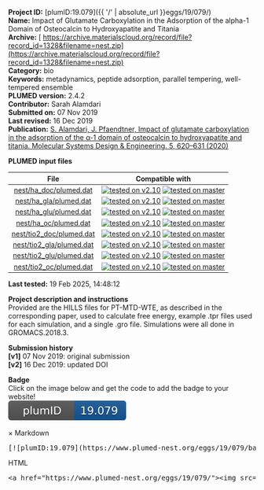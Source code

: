 **Project ID:** [plumID:19.079]({{ '/' | absolute_url }}eggs/19/079/)  
**Name:**  Impact of Glutamate Carboxylation in the Adsorption of the alpha-1 Domain of Osteocalcin to Hydroxyapatite and Titania  
**Archive:** [ https://archive.materialscloud.org/record/file?record_id=1328&filename=nest.zip](https://archive.materialscloud.org/record/file?record_id=1328&filename=nest.zip)  
**Category:**  bio  
**Keywords:**  metadynamics, peptide adsorption, parallel tempering, well-tempered ensemble  
**PLUMED version:**  2.4.2  
**Contributor:**  Sarah Alamdari  
**Submitted on:** 07 Nov 2019  
**Last revised:** 16 Dec 2019  
**Publication:** [S. Alamdari, J. Pfaendtner, Impact of glutamate carboxylation in the adsorption of the α-1 domain of osteocalcin to hydroxyapatite and titania. Molecular Systems Design &amp; Engineering. 5, 620–631 (2020)](http://dx.doi.org/10.1039/C9ME00158A)  
  
**PLUMED input files**  
  
| File     | Compatible with |  
|:--------:|:--------:|  
| [nest/ha_doc/plumed.dat](./data/nest/ha_doc/plumed.dat.md) |  [![tested on v2.10](https://img.shields.io/badge/v2.10-passing-green.svg)](data/nest/ha_doc/plumed.dat.plumed.stderr) [![tested on master](https://img.shields.io/badge/master-passing-green.svg)](data/nest/ha_doc/plumed.dat.plumed_master.stderr) |  
| [nest/ha_gla/plumed.dat](./data/nest/ha_gla/plumed.dat.md) |  [![tested on v2.10](https://img.shields.io/badge/v2.10-passing-green.svg)](data/nest/ha_gla/plumed.dat.plumed.stderr) [![tested on master](https://img.shields.io/badge/master-passing-green.svg)](data/nest/ha_gla/plumed.dat.plumed_master.stderr) |  
| [nest/ha_glu/plumed.dat](./data/nest/ha_glu/plumed.dat.md) |  [![tested on v2.10](https://img.shields.io/badge/v2.10-passing-green.svg)](data/nest/ha_glu/plumed.dat.plumed.stderr) [![tested on master](https://img.shields.io/badge/master-passing-green.svg)](data/nest/ha_glu/plumed.dat.plumed_master.stderr) |  
| [nest/ha_oc/plumed.dat](./data/nest/ha_oc/plumed.dat.md) |  [![tested on v2.10](https://img.shields.io/badge/v2.10-passing-green.svg)](data/nest/ha_oc/plumed.dat.plumed.stderr) [![tested on master](https://img.shields.io/badge/master-passing-green.svg)](data/nest/ha_oc/plumed.dat.plumed_master.stderr) |  
| [nest/tio2_doc/plumed.dat](./data/nest/tio2_doc/plumed.dat.md) |  [![tested on v2.10](https://img.shields.io/badge/v2.10-passing-green.svg)](data/nest/tio2_doc/plumed.dat.plumed.stderr) [![tested on master](https://img.shields.io/badge/master-passing-green.svg)](data/nest/tio2_doc/plumed.dat.plumed_master.stderr) |  
| [nest/tio2_gla/plumed.dat](./data/nest/tio2_gla/plumed.dat.md) |  [![tested on v2.10](https://img.shields.io/badge/v2.10-passing-green.svg)](data/nest/tio2_gla/plumed.dat.plumed.stderr) [![tested on master](https://img.shields.io/badge/master-passing-green.svg)](data/nest/tio2_gla/plumed.dat.plumed_master.stderr) |  
| [nest/tio2_glu/plumed.dat](./data/nest/tio2_glu/plumed.dat.md) |  [![tested on v2.10](https://img.shields.io/badge/v2.10-passing-green.svg)](data/nest/tio2_glu/plumed.dat.plumed.stderr) [![tested on master](https://img.shields.io/badge/master-passing-green.svg)](data/nest/tio2_glu/plumed.dat.plumed_master.stderr) |  
| [nest/tio2_oc/plumed.dat](./data/nest/tio2_oc/plumed.dat.md) |  [![tested on v2.10](https://img.shields.io/badge/v2.10-passing-green.svg)](data/nest/tio2_oc/plumed.dat.plumed.stderr) [![tested on master](https://img.shields.io/badge/master-passing-green.svg)](data/nest/tio2_oc/plumed.dat.plumed_master.stderr) |  
  
**Last tested:**  19 Feb 2025, 14:48:12
  
**Project description and instructions**  
Provided are the HILLS files for PT-MTD-WTE, as described in the corresponding paper, used to calculate free energy, example .tpr files used for each simulation, and a single .gro file. Simulations were all done in GROMACS.2018.3. 

  
**Submission history**  
**[v1]** 07 Nov 2019: original submission  
**[v2]** 16 Dec 2019: updated DOI  
  
**Badge**  
Click on the image below and get the code to add the badge to your website!  
<img src="./badge.svg" alt="plumeDnest:19.079" id="myBtn" class="badge">
<div id="myModal" class="modal">
  <div class="modal-content">
    <span class="close">&times;</span>
    Markdown<pre>[![plumID:19.079](https://www.plumed-nest.org/eggs/19/079/badge.svg)](https://www.plumed-nest.org/eggs/19/079/)</pre>
    HTML<pre>&lt;a href="https://www.plumed-nest.org/eggs/19/079/"&gt;&lt;img src="https://www.plumed-nest.org/eggs/19/079/badge.svg" alt="plumID:19.079"&gt;&lt;/a&gt;</pre>
  </div>
</div>

